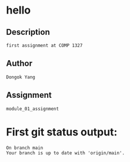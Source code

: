 # hello

## Description
    first assignment at COMP 1327
## Author
    Dongok Yang

## Assignment
    module_01_assignment

# First git status output:
    On branch main
    Your branch is up to date with 'origin/main'.